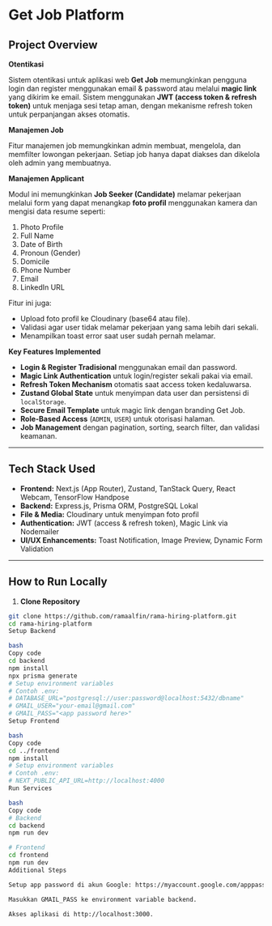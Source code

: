 # Get Job Platform

## Project Overview

**Otentikasi**

Sistem otentikasi untuk aplikasi web **Get Job** memungkinkan pengguna login dan register menggunakan email & password atau melalui **magic link** yang dikirim ke email. Sistem menggunakan **JWT (access token & refresh token)** untuk menjaga sesi tetap aman, dengan mekanisme refresh token untuk perpanjangan akses otomatis.

**Manajemen Job**

Fitur manajemen job memungkinkan admin membuat, mengelola, dan memfilter lowongan pekerjaan. Setiap job hanya dapat diakses dan dikelola oleh admin yang membuatnya.

**Manajemen Applicant**

Modul ini memungkinkan **Job Seeker (Candidate)** melamar pekerjaan melalui form yang dapat menangkap **foto profil** menggunakan kamera dan mengisi data resume seperti:

1. Photo Profile  
2. Full Name  
3. Date of Birth  
4. Pronoun (Gender)  
5. Domicile  
6. Phone Number  
7. Email  
8. LinkedIn URL  

Fitur ini juga:

- Upload foto profil ke Cloudinary (base64 atau file).  
- Validasi agar user tidak melamar pekerjaan yang sama lebih dari sekali.  
- Menampilkan toast error saat user sudah pernah melamar.  

**Key Features Implemented**

- **Login & Register Tradisional** menggunakan email dan password.  
- **Magic Link Authentication** untuk login/register sekali pakai via email.  
- **Refresh Token Mechanism** otomatis saat access token kedaluwarsa.  
- **Zustand Global State** untuk menyimpan data user dan persistensi di `localStorage`.  
- **Secure Email Template** untuk magic link dengan branding Get Job.  
- **Role-Based Access** (`ADMIN`, `USER`) untuk otorisasi halaman.  
- **Job Management** dengan pagination, sorting, search filter, dan validasi keamanan.  

---

## Tech Stack Used

- **Frontend:** Next.js (App Router), Zustand, TanStack Query, React Webcam, TensorFlow Handpose  
- **Backend:** Express.js, Prisma ORM, PostgreSQL Lokal  
- **File & Media:** Cloudinary untuk menyimpan foto profil  
- **Authentication:** JWT (access & refresh token), Magic Link via Nodemailer  
- **UI/UX Enhancements:** Toast Notification, Image Preview, Dynamic Form Validation  

---

## How to Run Locally

1. **Clone Repository**

```bash
git clone https://github.com/ramaalfin/rama-hiring-platform.git
cd rama-hiring-platform
Setup Backend

bash
Copy code
cd backend
npm install
npx prisma generate
# Setup environment variables
# Contoh .env:
# DATABASE_URL="postgresql://user:password@localhost:5432/dbname"
# GMAIL_USER="your-email@gmail.com"
# GMAIL_PASS="<app password here>"
Setup Frontend

bash
Copy code
cd ../frontend
npm install
# Setup environment variables
# Contoh .env:
# NEXT_PUBLIC_API_URL=http://localhost:4000
Run Services

bash
Copy code
# Backend
cd backend
npm run dev

# Frontend
cd frontend
npm run dev
Additional Steps

Setup app password di akun Google: https://myaccount.google.com/apppasswords

Masukkan GMAIL_PASS ke environment variable backend.

Akses aplikasi di http://localhost:3000.
